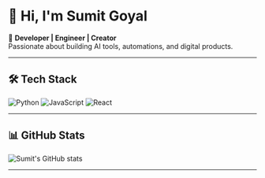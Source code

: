 # 👋 Hi, I'm Sumit Goyal

🚀 **Developer | Engineer | Creator**  
Passionate about building AI tools, automations, and digital products.

---

## 🛠️ Tech Stack
![Python](https://img.shields.io/badge/Python-3776AB?style=flat&logo=python&logoColor=white)
![JavaScript](https://img.shields.io/badge/JavaScript-F7DF1E?style=flat&logo=javascript&logoColor=black)
![React](https://img.shields.io/badge/React-20232A?style=flat&logo=react&logoColor=61DAFB)

---

## 📊 GitHub Stats
![Sumit's GitHub stats](https://github-readme-stats.vercel.app/api?username=itvi-1234&show_icons=true&theme=radical)

---

